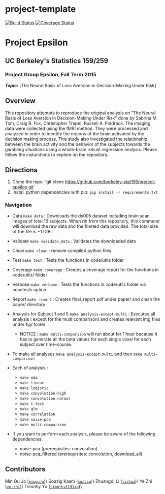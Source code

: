 # project-template
[![Build Status](https://travis-ci.org/berkeley-stat159/project-epsilon.svg?branch=master)](https://travis-ci.org/berkeley-stat159/project-epsilon?branch=master)
[![Coverage Status](https://coveralls.io/repos/berkeley-stat159/project-epsilon/badge.svg?branch=master)](https://coveralls.io/r/berkeley-stat159/project-epsilon?branch=master)

# Project Epsilon
## UC Berkeley's Statistics 159/259
### Project Group Epsilon, Fall Term 2015 

_**Topic:**_ [The Neural Basis of Loss Aversion in Decision-Making Under Risk] 

## Overview
This repository attempts to reproduce the original analysis on 
"The Neural Basis of Loss Aversion in Decision-Making Under Risk" 
done by Sabrina M. Tom, Craig R. Fox, Christopher Trepel, Russell A. Poldrack. 
The imaging data were collected using the fMRI method. They were processed 
and analyzed in order to identify the regions of the brain activated by the 
decision making process. This study also investigated the relationship between 
the brain activity and the behavior of the subjects towards the gambling situations 
using a whole-brain robust regression analysis. 
Please follow the insturctions to explore on the repository.

## Directions
1. Clone the repo: `git clone https://github.com/berkeley-stat159/project-epsilon.git'
2. Install python dependencies with pip: `pip install -r requirements.txt` 

### Navigation
 - Data `make data` : Downloads the ds005 dataset including brain scan images of total 
 16 subjects. When rin from this repository, this commend will download the raw data and
 the filerted data provided. The total size of the file is ~17GB.

 - Validate `make validate_data` : Validates the downloaded data 

 - Clean `make clean` : remove compiled python files

 - Test `make test` : Tests the functions in code/utils folder

 - Coverage `make coverage` : Creates a coverage report for the functions in code/utils/ folder

 - Verbose `make verbose` : Tests the functions in code/utils folder via nosetests option

 - Report `make report` : Creates final_report.pdf under paper/ and clean the paper/ directory

 - Analysis for Subject 1 and 5 `make analysis-except-multi` : Executes all analysis (
 except for the multi comparison) and creates relevant  img files under fig/ folder
 	 - NOTICE : `make multi-comparison` will run about for 1 hour because it 
	 has to generate all the beta values for each single voxel for each subject 
	 over time-course.
 - To make all analyses `make analysis-except-multi` and then `make multi-comparison`

 - Each of analysis :
   - `make eda` 
   - `make linear`
   - `make logistic`
   - `make convolution-high`
   - `make convolution-normal`
   - `make t-test`
   - `make glm`
   - `make correlation`
   - `make noise-pca`
   - `make multi-comparison`

- If you want to perform each analysis, please be aware of the following dependencies:
   - noise-pca (prerequisites: convolution)
   - noise-pca_filtered (prerequisites: convolution, download_all)

## Contributors
Min Gu Jo ([`mingujo`](https://github.com/mingujo))\\
Soazig Kaam ([`soazig`](https://github.com/soazig))\\
Zhuangdi Li ([`lizhua`](https://github.com/lizhua))\\
Ye Zhi ([`ye-zhi`](https://github.com/ye-zhi))\\
Timothy Yu ([`timothy1191xa`](https://github.com/timothy1191xa))\\
